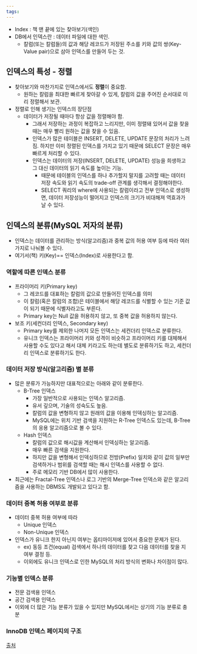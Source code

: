 ```yaml
---
tags:
---
```



- Index : 책 맨 끝에 있는 찾아보기(색인) 
- DB에서 인덱스란 : 데이터 파일에 대한 색인.
	- 칼럼(또는 칼럼들)의 값과 해당 레코드가 저장된 주소를 키와 값의 쌍(Key-Value pair)으로 삼아 인덱스를 만들어 두는 것.

## 인덱스의 특성 - 정렬
- 찾아보기와 마찬가지로 인덱스에서도 **정렬**이 중요함.
	- 원하는 칼럼을 최대한 빠르게 찾아갈 수 있게, 칼럼의 값을 주어진 순서대로 미리 정렬해서 보관.
- 정렬로 인해 생기는 인덱스의 장단점
	- 데이터가 저장될 때마다 항상 값을 정렬해야 함.
		- 그래서 저장하는 과정이 복잡하고 느리지만, 이미 정렬돼 있어서 값을 찾을 때는 매우 빨리 원하는 값을 찾을 수 있음.
		- 인덱스가 많은 테이블은 INSERT, DELETE, UPDATE 문장의 처리가 느려짐. 하지만 이미 정렬된 인덱스를 가지고 있기 때문에 SELECT 문장은 매우 빠르게 처리할 수 있다. 
		- 인덱스는 데이터의 저장(INSERT, DELETE, UPDATE) 성능을 희생하고 그 대신 데이터의 읽기 속도를 높이는 기능. 
			- 때문에 테이블의 인덱스를 하나 추가할지 말지를 고려할 때는 데이터 저장 속도와 읽기 속도의 trade-off 관계를 생각해서 결정해야한다.
			- SELECT 쿼리의 where에 사용되는 칼럼이라고 전부 인덱스로 생성하면, 데이터 저장성능이 떨어지고 인덱스의 크기가 비대해져 역효과가 날 수 있다.

## 인덱스의 분류(MySQL 저자의 분류)
- 인덱스는 데이터를 관리하는 방식(알고리즘)과 중복 값의 허용 여부 등에 따라 여러 가지로 나눠볼 수 있다.
- 여기서(책) 키(Key)== 인덱스(Index)로 사용한다고 함.
### 역할에 따른 인덱스 분류
- 프라이머리 키(Primary key)
	- 그 레코드를 대표하는 칼럼의 값으로 만들어진 인덱스를 의미
	- 이 칼럼(혹은 칼럼의 조합)은 테이블에서 해당 레코드를 식별할 수 있는 기준 값이 되기 때문에 식별자라고도 부른다.
	- Primary key는 Null 값을 허용하지 않고, 또 중복 값을 허용하지 않는다.
- 보조 키(세컨더리 인덱스, Secondary key)
	- Primary key를 제외한 나머지 모든 인덱스는 세컨더리 인덱스로 분류한다. 
	- 유니크 인덱스는 프라이머리 키와 성격이 비슷하고 프라이머리 키를 대체해서 사용할 수도 있다고 해서 대체 키라고도 하는데 별도로 분류하기도 하고, 세컨더리 인덱스로 분류하기도 한다. 
### 데이터 저장 방식(알고리즘) 별 분류
- 많은 분류가 가능하지만 대표적으로는 아래와 같이 분류한다.
	- B-Tree 인덱스
		- 가장 일반적으로 사용되는 인덱스 알고리즘.
		- 유서 깊으며, 기술의 성숙도도 높음.
		- 칼럼의 값을 변형하지 않고 원래의 값을 이용해 인덱싱하는 알고리즘.
		- MySQL에는 위치 기반 검색을 지원하는 R-Tree 인덱스도 있는데, B-Tree의 응용 알고리즘으로 볼 수 있다. 
	- Hash 인덱스
		- 칼럼의 값으로 해시값을 계산해서 인덱싱하는 알고리즘.
		- 매우 빠른 검색을 지원한다.
		- 하지만 값을 변형해서 인덱싱하므로 전방(Prefix) 일치와 같이 값의 일부만 검색하거나 범위를 검색할 때는 해시 인덱스를 사용할 수 없다. 
		- 주로 메모리 기반 DB에서 많이 사용한다. 
- 최근에는 Fractal-Tree 인덱스나 로그 기반의 Merge-Tree 인덱스와 같은 알고리즘을 사용하는 DBMS도 개발되고 있다고 함.
### 데이터 중복 허용 여부로 분류
- 데이터 중복 허용 여부에 따라 
	- Unique 인덱스
	- Non-Unique 인덱스
- 인덱스가 유니크 한지 아닌지 여부는 옵티마이저에 있어서 중요한 문제가 된다. 
	- ex) 동등 조건(equal) 검색에서 하나의 데이터를 찾고 다음 데이터를 찾을 지 여부 결정 등.
	- 이외에도 유니크 인덱스로 인한 MySQL의 처리 방식의 변화나 차이점이 많다. 

### 기능별 인덱스 분류
- 전문 검색용 인덱스
- 공간 검색용 인덱스
- 이외에 더 많은 기능 분류가 있을 수 있지만 MySQL에서는 상기의 기능 분류로 충분

### InnoDB 인덱스 페이지의 구조
[출처](https://lkic1625.github.io/database/innoDB_index_page/)